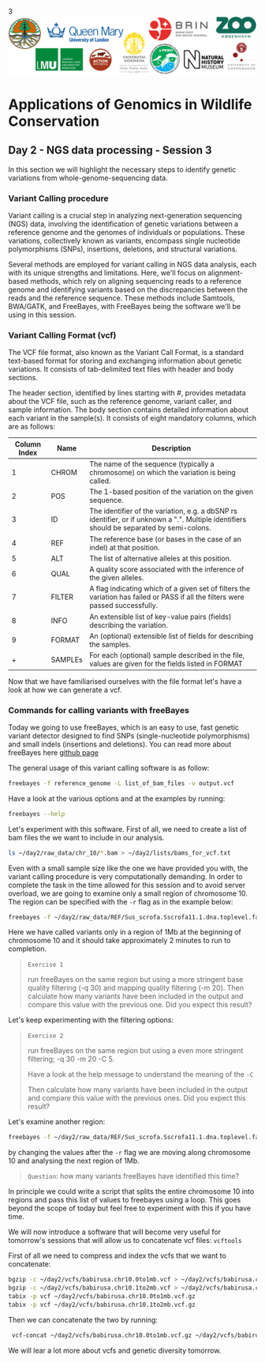 3![Workshop-logo](../IM/LOGO_new.png)
# Applications of Genomics in Wildlife Conservation

## Day 2 - NGS data processing - Session 3
In this section we will highlight the necessary steps to identify genetic variations from whole-genome-sequencing data.

### Variant Calling procedure
Variant calling is a crucial step in analyzing next-generation sequencing (NGS) data, involving the identification of genetic variations between a reference genome and the genomes of individuals or populations. These variations, collectively known as variants, encompass single nucleotide polymorphisms (SNPs), insertions, deletions, and structural variations. 

Several methods are employed for variant calling in NGS data analysis, each with its unique strengths and limitations. Here, we'll focus on alignment-based methods, which rely on aligning sequencing reads to a reference genome and identifying variants based on the discrepancies between the reads and the reference sequence. These methods include Samtools, BWA/GATK, and FreeBayes, with FreeBayes being the software we'll be using in this session.
 
### Variant Calling Format (vcf)
The VCF file format, also known as the Variant Call Format, is a standard text-based format for storing and exchanging information about genetic variations. It consists of tab-delimited text files with header and body sections.

The header section, identified by lines starting with #, provides metadata about the VCF file, such as the reference genome, variant caller,  and sample information. The body section contains detailed information about each variant in the sample(s). It consists of eight mandatory columns, which are as follows:

|Column Index| Name| Description |
|---|---|---|
|1|CHROM| The name of the sequence (typically a chromosome) on which the variation is being called.|
|2|POS| The 1-based position of the variation on the given sequence.|
|3|ID|The identifier of the variation, e.g. a dbSNP rs identifier, or if unknown a ".". Multiple identifiers should be separated by semi-colons.|
|4|REF|The reference base (or bases in the case of an indel) at that position.|
|5|ALT|The list of alternative alleles at this position.|
|6|QUAL|A quality score associated with the inference of the given alleles.|
|7|FILTER|A flag indicating which of a given set of filters the variation has failed or PASS if all the filters were passed successfully.|
|8|INFO|An extensible list of key-value pairs (fields) describing the variation.|
|9|FORMAT|An (optional) extensible list of fields for describing the samples.|
|+|SAMPLEs|For each (optional) sample described in the file, values are given for the fields listed in FORMAT| 

Now that we have familiarised ourselves with the file format let's have a look at how we can generate a vcf.

### Commands for calling variants with freeBayes
Today we going to use freeBayes, which is an easy to use, fast genetic variant detector designed to find SNPs (single-nucleotide polymorphisms) and small indels (insertions and deletions). You can read more about freeBayes here [github page](https://github.com/freebayes/freebayes)

The general usage of this variant calling software is as follow:
```sh
freebayes -f reference_genome -L list_of_bam_files -v output.vcf
```
Have a look at the various options and at the examples by running:
```sh
freebayes --help
```
Let's experiment with this software. First of all, we need to create a list of bam files the we want to include in our analysis.
```sh
ls ~/day2/raw_data/chr_10/*.bam > ~/day2/lists/bams_for_vcf.txt
```
Even with a small sample size like the one we have provided you with, the variant calling procedure is very computationally demanding. In order to complete the task in the time allowed for this session and to avoid server overload, we are going to examine only a small region of chromosome 10. The region can be specified with the `-r` flag as in the example below:
```sh
freebayes -f ~/day2/raw_data/REF/Sus_scrofa.Sscrofa11.1.dna.toplevel.fa -r 10:0-1000000 -L ~/day2/lists/bams_for_vcf.txt > ~/day2/vcfs/babirusa.chr10.0to1mb.vcf
```
Here we have called variants only in a region of 1Mb at the beginning of chromosome 10 and it should take approximately 2 minutes to run to completion. 

> `Exercise 1`
>
> run freeBayes on the same region but using a more stringent base quality filtering (-q 30) and mapping quality filtering (-m 20). 
> Then calculate how many variants have been included in the output and compare this value with the previous one. Did you expect this result?

Let's keep experimenting with the filtering options:

> `Exercise 2`
>
> run freeBayes on the same region but using a even more stringent filtering; -q 30 -m 20 -C 5.
>
> Have a look at the help message to understand the meaning of the `-C`
>
> Then calculate how many variants have been included in the output and compare this value with the previous ones. Did you expect this result?

Let's examine another region:

```sh
freebayes -f ~/day2/raw_data/REF/Sus_scrofa.Sscrofa11.1.dna.toplevel.fa -r 10:1000000-2000000 -L ~/day2/lists/bams_for_vcf.txt > ~/day2/vcfs/babirusa.chr10.1to2mb.vcf
```
by changing the values after the `-r` flag we are moving along chromosome 10 and analysing the next region of 1Mb.

> `Question`: how many variants freeBayes have identified this time?

In principle we could write a script that splits the entire chromosome 10 into regions and pass this list of values to freebayes using a loop.
This goes beyond the scope of today but feel free to experiment with this if you have time.

We will now introduce a software that will become very useful for tomorrow's sessions that will allow us to concatenate vcf files: `vcftools`

First of all we need to compress and index the vcfs that we want to concatenate:
```sh
bgzip -c ~/day2/vcfs/babirusa.chr10.0to1mb.vcf > ~/day2/vcfs/babirusa.chr10.0to1mb.vcf.gz
bgzip -c ~/day2/vcfs/babirusa.chr10.1to2mb.vcf > ~/day2/vcfs/babirusa.chr10.1to2mb.vcf.gz
tabix -p vcf ~/day2/vcfs/babirusa.chr10.0to1mb.vcf.gz
tabix -p vcf ~/day2/vcfs/babirusa.chr10.1to2mb.vcf.gz
```
Then we can concatenate the two by running:
```sh
 vcf-concat ~/day2/vcfs/babirusa.chr10.0to1mb.vcf.gz ~/day2/vcfs/babirusa.chr10.1to2mb.vcf.gz | bgzip -c > ~/day2/vcfs/babirusa.chr10.0to2mb.vcf.gz
```

We will lear a lot more about vcfs and genetic diversity tomorrow.





